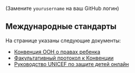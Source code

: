 
(Замените `yourusername` на ваш GitHub логин)

## Международные стандарты

На странице указаны следующие документы:
- [Конвенция ООН о правах ребенка](https://www.ohchr.org/ru/instruments-mechanisms/instruments/convention-rights-child)
- [Факультативный протокол к Конвенции](https://www.ohchr.org/ru/instruments-mechanisms/instruments/optional-protocol-convention-rights-child-sale-children-child)
- [Руководство UNICEF по защите детей онлайн](https://www.unicef.org/eca/reports/child-online-protection-guidelines-industry)
